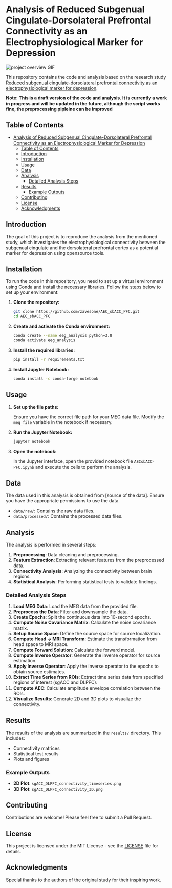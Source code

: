# Analysis of Reduced Subgenual Cingulate-Dorsolateral Prefrontal Connectivity as an Electrophysiological Marker for Depression


![project overview GIF](https://s10.gifyu.com/images/SDxNl.gif)




This repository contains the code and analysis based on the research study [Reduced subgenual cingulate-dorsolateral prefrontal connectivity as an electrophysiological marker for depression](https://www.researchgate.net/publication/364247301_Reduced_subgenual_cingulate-dorsolateral_prefrontal_connectivity_as_an_electrophysiological_marker_for_depression).

**Note: This is a draft version of the code and analysis. It is currently a work in progress and will be updated in the future, although the script works fine, the preprocessing pipleine can be improved**

## Table of Contents

- [Analysis of Reduced Subgenual Cingulate-Dorsolateral Prefrontal Connectivity as an Electrophysiological Marker for Depression](#analysis-of-reduced-subgenual-cingulate-dorsolateral-prefrontal-connectivity-as-an-electrophysiological-marker-for-depression)
  - [Table of Contents](#table-of-contents)
  - [Introduction](#introduction)
  - [Installation](#installation)
  - [Usage](#usage)
  - [Data](#data)
  - [Analysis](#analysis)
    - [Detailed Analysis Steps](#detailed-analysis-steps)
  - [Results](#results)
    - [Example Outputs](#example-outputs)
  - [Contributing](#contributing)
  - [License](#license)
  - [Acknowledgments](#acknowledgments)

## Introduction

The goal of this project is to reproduce the analysis from the mentioned study, which investigates the electrophysiological connectivity between the subgenual cingulate and the dorsolateral prefrontal cortex as a potential marker for depression using opensource tools.

## Installation

To run the code in this repository, you need to set up a virtual environment using Conda and install the necessary libraries. Follow the steps below to set up your environment:

1. **Clone the repository:**

    ```bash
    git clone https://github.com/zavesone/AEC_sbACC_PFC.git
    cd AEC_sbACC_PFC
    ```

2. **Create and activate the Conda environment:**

    ```bash
    conda create --name eeg_analysis python=3.8
    conda activate eeg_analysis
    ```

3. **Install the required libraries:**

    ```bash
    pip install -r requirements.txt
    ```

4. **Install Jupyter Notebook:**

    ```bash
    conda install -c conda-forge notebook
    ```

## Usage

1. **Set up the file paths:**

    Ensure you have the correct file path for your MEG data file. Modify the `meg_file` variable in the notebook if necessary.

2. **Run the Jupyter Notebook:**

    ```bash
    jupyter notebook
    ```

3. **Open the notebook:**

    In the Jupyter interface, open the provided notebook file `AECsbACC-PFC.ipynb` and execute the cells to perform the analysis.

## Data

The data used in this analysis is obtained from [source of the data]. Ensure you have the appropriate permissions to use the data.

- `data/raw/`: Contains the raw data files.
- `data/processed/`: Contains the processed data files.

## Analysis

The analysis is performed in several steps:

1. **Preprocessing**: Data cleaning and preprocessing.
2. **Feature Extraction**: Extracting relevant features from the preprocessed data.
3. **Connectivity Analysis**: Analyzing the connectivity between brain regions.
4. **Statistical Analysis**: Performing statistical tests to validate findings.

### Detailed Analysis Steps

1. **Load MEG Data**: Load the MEG data from the provided file.
2. **Preprocess the Data**: Filter and downsample the data.
3. **Create Epochs**: Split the continuous data into 10-second epochs.
4. **Compute Noise Covariance Matrix**: Calculate the noise covariance matrix.
5. **Setup Source Space**: Define the source space for source localization.
6. **Compute Head -> MRI Transform**: Estimate the transformation from head space to MRI space.
7. **Compute Forward Solution**: Calculate the forward model.
8. **Compute Inverse Operator**: Generate the inverse operator for source estimation.
9. **Apply Inverse Operator**: Apply the inverse operator to the epochs to obtain source estimates.
10. **Extract Time Series from ROIs**: Extract time series data from specified regions of interest (sgACC and DLPFC).
11. **Compute AEC**: Calculate amplitude envelope correlation between the ROIs.
12. **Visualize Results**: Generate 2D and 3D plots to visualize the connectivity.

## Results

The results of the analysis are summarized in the `results/` directory. This includes:

- Connectivity matrices
- Statistical test results
- Plots and figures

### Example Outputs

- **2D Plot**: `sgACC_DLPFC_connectivity_timeseries.png`
- **3D Plot**: `sgACC_DLPFC_connectivity_3D.png`

## Contributing

Contributions are welcome! Please feel free to submit a Pull Request.

## License

This project is licensed under the MIT License - see the [LICENSE](LICENSE) file for details.

## Acknowledgments
Special thanks to the authors of the original study for their inspiring work.
